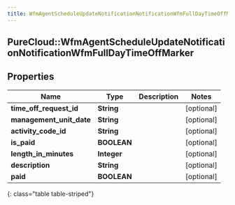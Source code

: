 ```yaml
---
title: WfmAgentScheduleUpdateNotificationNotificationWfmFullDayTimeOffMarker
---
```

## PureCloud::WfmAgentScheduleUpdateNotificationNotificationWfmFullDayTimeOffMarker

## Properties

|Name | Type | Description | Notes|
|------------ | ------------- | ------------- | -------------|
| **time_off_request_id** | **String** |  | [optional] |
| **management_unit_date** | **String** |  | [optional] |
| **activity_code_id** | **String** |  | [optional] |
| **is_paid** | **BOOLEAN** |  | [optional] |
| **length_in_minutes** | **Integer** |  | [optional] |
| **description** | **String** |  | [optional] |
| **paid** | **BOOLEAN** |  | [optional] |
{: class="table table-striped"}


